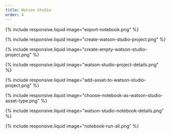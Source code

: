 ```yaml
---
title: Watson Studio
order: 4
---
```


{% include responsive.liquid image="export-notebook.png" %}

{% include responsive.liquid image="create-watson-studio-project.png" %}

{% include responsive.liquid image="create-empty-watson-studio-project.png" %}

{% include responsive.liquid image="watson-studio-project-details.png" %}

{% include responsive.liquid image="add-asset-to-watson-studio-project.png" %}

{% include responsive.liquid image="choose-notebook-as-watson-studio-asset-type.png" %}

{% include responsive.liquid image="watson-studio-notebook-details.png" %}

{% include responsive.liquid image="notebook-run-all.png" %}
